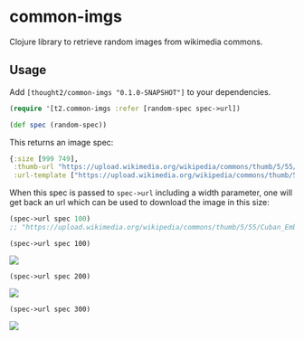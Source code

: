 # common-imgs

Clojure library to retrieve random images from wikimedia commons.

## Usage

Add `[thought2/common-imgs "0.1.0-SNAPSHOT"]` to your dependencies.

```clj
(require '[t2.common-imgs :refer [random-spec spec->url])

(def spec (random-spec))
```

This returns an image spec:

```clj
{:size [999 749],
 :thumb-url "https://upload.wikimedia.org/wikipedia/commons/thumb/5/55/Cuban_Embassy_in_Wellington.jpg/120px-Cuban_Embassy_in_Wellington.jpg",
 :url-template ["https://upload.wikimedia.org/wikipedia/commons/thumb/5/55/Cuban_Embassy_in_Wellington.jpg/" "px-Cuban_Embassy_in_Wellington.jpg"]}
```

When this spec is passed to `spec->url` including a width parameter, one will get back an url which can be used to download the image in this size:

```clj
(spec->url spec 100)
;; "https://upload.wikimedia.org/wikipedia/commons/thumb/5/55/Cuban_Embassy_in_Wellington.jpg/500px-Cuban_Embassy_in_Wellington.jpg"
```

`(spec->url spec 100)`

![](https://upload.wikimedia.org/wikipedia/commons/thumb/5/55/Cuban_Embassy_in_Wellington.jpg/100px-Cuban_Embassy_in_Wellington.jpg)


`(spec->url spec 200)`

![](https://upload.wikimedia.org/wikipedia/commons/thumb/5/55/Cuban_Embassy_in_Wellington.jpg/200px-Cuban_Embassy_in_Wellington.jpg)


`(spec->url spec 300)`

![](https://upload.wikimedia.org/wikipedia/commons/thumb/5/55/Cuban_Embassy_in_Wellington.jpg/300px-Cuban_Embassy_in_Wellington.jpg)


